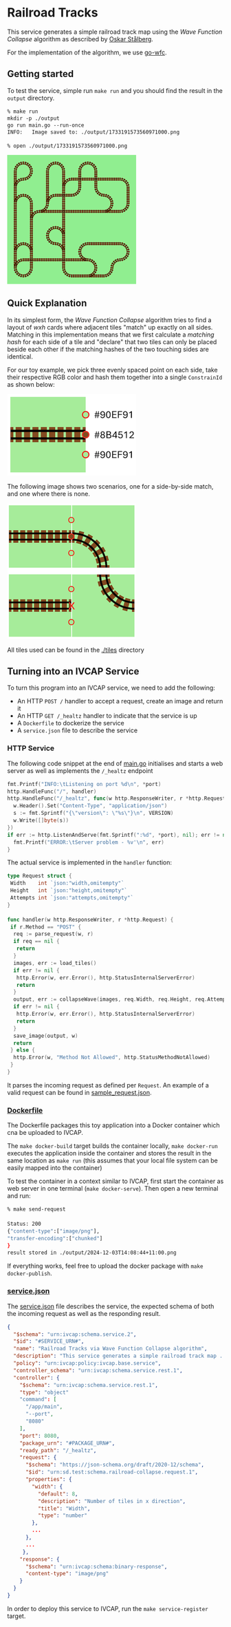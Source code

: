 # Railroad Tracks

This service generates a simple railroad track map
using the _Wave Function Collapse_ algorithm as described by
[Oskar Stålberg](https://www.youtube.com/watch?v=0bcZb-SsnrA&t=350s).

For the implementation of the algorithm, we use [go-wfc](https://github.com/zfedoran/go-wfc).

## Getting started

To test the service, simple run `make run` and you should find the
result in the `output` directory.

```
% make run
mkdir -p ./output
go run main.go --run-once
INFO:   Image saved to: ./output/1733191573560971000.png

% open ./output/1733191573560971000.png
```

![run.png](./docs/run.png)

## Quick Explanation

In its simplest form, the _Wave Function Collapse_ algorithm tries to find a layout of $w x h$ cards
where adjacent tiles "match" up exactly on all sides. Matching in this implementation means that we
first calculate a _matching hash_ for each side of a tile and "declare" that two tiles can only be placed beside each other if the matching hashes of the two touching sides are identical.

For our toy example, we pick three evenly spaced point on each side, take their respective RGB color
and hash them together into a single `ConstrainId` as shown below:

![side-hash](./docs/side-hash.png)

The following image shows two scenarios, one for a side-by-side match, and one where there is none.

![alt text](./docs/example-matches.png)

All tiles used can be found in the [./tiles](./tiles) directory

## Turning into an IVCAP Service

To turn this program into an IVCAP service, we need to add the following:

* An HTTP `POST /` handler to accept a request, create an image and return it
* An HTTP `GET /_healtz` handler to indicate that the service is up
* A `Dockerfile` to dockerize the service
* A `service.json` file to describe the service


### HTTP Service

The following code snippet at the end of [main.go](./main.go) initialises and starts
a web server as well as implements the `/_healtz` endpoint

```go
fmt.Printf("INFO:\tListening on port %d\n", *port)
http.HandleFunc("/", handler)
http.HandleFunc("/_healtz", func(w http.ResponseWriter, r *http.Request) {
  w.Header().Set("Content-Type", "application/json")
  s := fmt.Sprintf("{\"version\": \"%s\"}\n", VERSION)
  w.Write([]byte(s))
})
if err := http.ListenAndServe(fmt.Sprintf(":%d", *port), nil); err != nil {
  fmt.Printf("ERROR:\tServer problem - %v'\n", err)
}
```

The actual service is implemented in the `handler` function:

```go
type Request struct {
 Width    int `json:"width,omitempty"`
 Height   int `json:"height,omitempty"`
 Attempts int `json:"attempts,omitempty"`
}

func handler(w http.ResponseWriter, r *http.Request) {
 if r.Method == "POST" {
  req := parse_request(w, r)
  if req == nil {
   return
  }
  images, err := load_tiles()
  if err != nil {
   http.Error(w, err.Error(), http.StatusInternalServerError)
   return
  }
  output, err := collapseWave(images, req.Width, req.Height, req.Attempts)
  if err != nil {
   http.Error(w, err.Error(), http.StatusInternalServerError)
   return
  }
  save_image(output, w)
  return
 } else {
  http.Error(w, "Method Not Allowed", http.StatusMethodNotAllowed)
 }
}
```

It parses the incoming request as defined per `Request`. An example of a valid request
can be found in [sample_request.json](./sample_request.json).

### [Dockerfile](./Dockerfile)

The Dockerfile packages this toy application into a Docker container which cna be uploaded to IVCAP.

The `make docker-build` target builds the container locally, `make docker-run` executes the application
inside the container and stores the result in the same location as `make run` (this assumes that your local file system can be easily mapped into the container)

To test the container in a context similar to IVCAP, first start the container as web server in one
terminal (`make docker-serve`). Then open a new terminal and run:

```bash
% make send-request

Status: 200
{"content-type":["image/png"],
"transfer-encoding":["chunked"]
}
result stored in ./output/2024-12-03T14:08:44+11:00.png
```

If everything works, feel free to upload the docker package with `make docker-publish`.

### [service.json](./service.json)

The [service.json](./service.json) file describes the service, the expected schema of both
the incoming request as well as the responding result.

```json
{
  "$schema": "urn:ivcap:schema.service.2",
  "$id": "#SERVICE_URN#",
  "name": "Railroad Tracks via Wave Function Collapse algorithm",
  "description": "This service generates a simple railroad track map ...",
  "policy": "urn:ivcap:policy:ivcap.base.service",
  "controller_schema": "urn:ivcap:schema.service.rest.1",
  "controller": {
    "$schema": "urn:ivcap:schema.service.rest.1",
    "type": "object"
    "command": [
      "/app/main",
      "--port",
      "8080"
    ],
    "port": 8080,
    "package_urn": "#PACKAGE_URN#",
    "ready_path": "/_healtz",
    "request": {
      "$schema": "https://json-schema.org/draft/2020-12/schema",
      "$id": "urn:sd.test:schema.railroad-collapse.request.1",
      "properties": {
        "width": {
          "default": 8,
          "description": "Number of tiles in x direction",
          "title": "Width",
          "type": "number"
        },
        ...
      },
      ...
     },
    "response": {
      "$schema": "urn:ivcap:schema:binary-response",
      "content-type": "image/png"
    }
  }
}
```

In order to deploy this service to IVCAP, run the `make service-register` target.